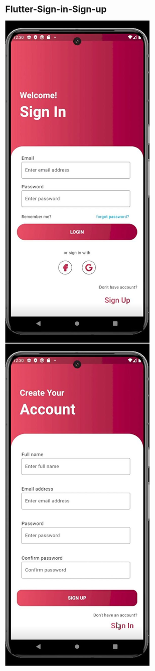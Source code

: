 # Flutter-Sign-in-Sign-up
![Sample Image 1](6053302675233164076.jpg)
![Sample Image 2](6053302675233164077.jpg)
